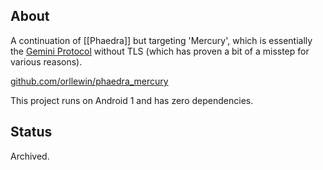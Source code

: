 ## About 

A continuation of [[Phaedra]] but targeting 'Mercury', which is essentially the [Gemini Protocol](https://en.wikipedia.org/wiki/Gemini_(protocol)) without TLS (which has proven a bit of a misstep for various reasons).

[github.com/orllewin/phaedra_mercury](https://github.com/orllewin/phaedra_mercury)

This project runs on Android 1 and has zero dependencies.

## Status

Archived.